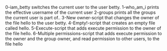 0-iam_betty  switches the current user to the user betty.
1-who_am_i prints the effective username of the current user
2-groups prints all the groups the current user is part of..
3-New owner-script that changes the owner of the file hello to the user betty.
4-Empty!-script that creates an empty file called hello.
5-Execute-script that adds execute permission to the owner of the file hello.
6-Multiple permissions-script that adds execute permission to the owner and the group owner, and read permission to other users, to the file hello
